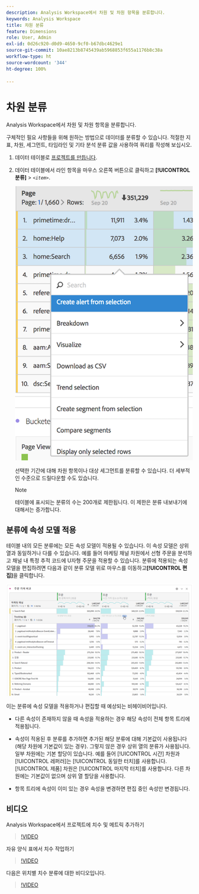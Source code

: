 ```yaml
---
description: Analysis Workspace에서 차원 및 차원 항목을 분류합니다.
keywords: Analysis Workspace
title: 차원 분류
feature: Dimensions
role: User, Admin
exl-id: 0d26c920-d0d9-4650-9cf0-b67dbc4629e1
source-git-commit: 10ae8213b8745439ab5968853f655a1176b8c38a
workflow-type: ht
source-wordcount: '344'
ht-degree: 100%

---
```


# 차원 분류

Analysis Workspace에서 차원 및 차원 항목을 분류합니다.

구체적인 필요 사항들을 위해 원하는 방법으로 데이터를 분류할 수 있습니다. 적절한 지표, 차원, 세그먼트, 타임라인 및 기타 분석 분류 값을 사용하여 쿼리를 작성해 보십시오.

1. 데이터 테이블로 [프로젝트를 만듭니다](/help/analyze/analysis-workspace/home.md).
1. 데이터 테이블에서 라인 항목을 마우스 오른쪽 버튼으로 클릭하고 **[!UICONTROL 분류]** > *`<item>`*.

   ![단계 결과](assets/fa_data_table_actions.png)

   선택한 기간에 대해 차원 항목이나 대상 세그먼트를 분류할 수 있습니다. 더 세부적인 수준으로 드릴다운할 수도 있습니다.

   >[!NOTE]
   >
   >테이블에 표시되는 분류의 수는 200개로 제한됩니다. 이 제한은 분류 내보내기에 대해서는 증가합니다.

## 분류에 속성 모델 적용

테이블 내의 모든 분류에는 모든 속성 모델이 적용될 수 있습니다. 이 속성 모델은 상위 열과 동일하거나 다를 수 있습니다. 예를 들어 마케팅 채널 차원에서 선형 주문을 분석하고 채널 내 특정 추적 코드에 U자형 주문을 적용할 수 있습니다. 분류에 적용되는 속성 모델을 편집하려면 다음과 같이 분류 모델 위로 마우스를 이동하고&#x200B;**[!UICONTROL 편집]**&#x200B;을 클릭합니다.

![분류 설정](assets/breakdown_settings.png)

이는 분류에 속성 모델을 적용하거나 편집할 때 예상되는 비헤이비어입니다.

* 다른 속성이 존재하지 않을 때 속성을 적용하는 경우 해당 속성이 전체 항목 트리에 적용됩니다.

* 속성이 적용된 후 분류를 추가하면 추가된 해당 분류에 대해 기본값이 사용됩니다(해당 차원에 기본값이 있는 경우). 그렇지 않은 경우 상위 열의 분류가 사용됩니다. 일부 차원에는 기본 할당이 있습니다. 예를 들어 [!UICONTROL 시간] 차원과 [!UICONTROL 레퍼러]는 [!UICONTROL 동일한 터치]를 사용합니다. [!UICONTROL 제품] 차원은 [!UICONTROL 마지막 터치]를 사용합니다. 다른 차원에는 기본값이 없으며 상위 열 할당을 사용합니다.

* 항목 트리에 속성이 이미 있는 경우 속성을 변경하면 편집 중인 속성만 변경됩니다.

## 비디오

Analysis Workspace에서 프로젝트에 치수 및 메트릭 추가하기

>[!VIDEO](https://video.tv.adobe.com/v/30606/?quality=12)

자유 양식 표에서 치수 작업하기

>[!VIDEO](https://video.tv.adobe.com/v/40179/?quality=12)

다음은 위치별 치수 분류에 대한 비디오입니다.

>[!VIDEO](https://video.tv.adobe.com/v/24033/?quality=12)
